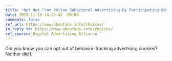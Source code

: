```yaml
---
title: "Opt Out From Online Behavioral Advertising By Participating Companies"
date: 2015-11-10 14:22:42 -05:00
comments: false
ref_url: https://www.aboutads.info/choices/
in_reply_to: https://www.aboutads.info/choices/
ref_source: Digital Advertising Alliance
---
```


Did you know you can opt out of behavior-tracking advertising cookies? Neither did I.